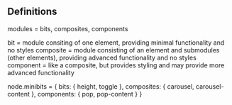 ## Definitions

modules = bits, composites, components

bit = module consiting of one element, providing minimal functionality and no styles
composite = module consisting of an element and submodules (other elements), providing advanced functionality and no styles
component = like a composite, but provides styling and may provide more advanced functionality 

node.minibits = {
  bits: {
    height,
    toggle
  },
  composites: {
    carousel,
    carousel-content
  },
  components: {
    pop,
    pop-content
  }
}